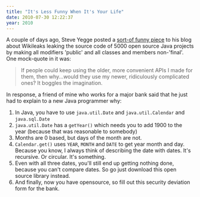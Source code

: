 ```yaml
---
title: "It's Less Funny When It's Your Life"
date: 2010-07-30 12:22:37
year: 2010
---
```

A couple of days ago, Steve Yegge posted a <a href="http://steve-yegge.blogspot.com/2010/07/wikileaks-to-leak-5000-open-source-java.html">sort-of funny piece</a> to his blog about Wikileaks leaking the source code of 5000 open source Java projects by making all modifiers 'public' and all classes and members non-'final'.  One mock-quote in it was:
<blockquote>If people could keep using the older, more convenient APIs I made for them, then why...would they use my newer, ridiculously complicated ones? It boggles the imagination.</blockquote>
In response, a friend of mine who works for a major bank said that he just had to explain to a new Java programmer why:
<ol>
	<li>In Java, you have to use <code>java.util.Date</code> and <code>java.util.Calendar</code> and <code>java.sql.Date</code></li>
	<li><code>java.util.Date</code> has a <code>getYear()</code> which needs you to add 1900 to the year (because that was reasonable to somebody)</li>
	<li>Months are 0 based, but days of the month are not.</li>
	<li><code>Calendar.get()</code> uses <code>YEAR</code>, <code>MONTH</code> and <code>DATE</code> to get year month and day. Because you know, I always think of describing the date with dates. It's recursive. Or circular. It's something.</li>
	<li>Even with all three dates, you'll still end up getting nothing done, because you can't compare dates. So go just download this open source library instead.</li>
	<li>And finally, now you have opensource, so fill out this security deviation form for the bank.</li>
</ol>
